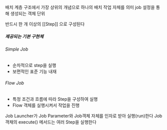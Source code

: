 
배치 계층 구조에서 가장 상위의 개념으로 하나의 배치 작업 자체를 의미
job 설정을 통해 생성되는 객체 단위

 반드시 한 개 이상의 [[Step]] 으로 구성된다


##### 제공되는 기본 구현체

###### Simple Job

- 순차적으로 step을 실행
- 보편적인 표준 기능 내재

###### Flow Job

- 특정 조건과 흐름에 따라 Step을 구성하여 실행
- Flow 객체를 실행시켜서 작업을 진행


Job Launcher가 Job Parameter와 Job객체 자체를 인자로 받아 실행(run)한다
Job객채의 execute() 메서드는 여러 Step을 실행한다


